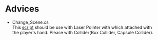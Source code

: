 # Advices

- Change_Scene.cs<br>
  This [script](https://github.com/IntoDigest/Main_Menu_Sc/blob/master/Change_Scene.cs) should be use with Laser Pointer with which attached with the player's hand. Please with Collider(Box Collider, Capsule Collider).
